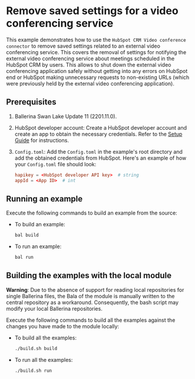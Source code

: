 # Remove saved settings for a video conferencing service

This example demonstrates how to use the `HubSpot CRM Video conference connector` to remove saved settings related to an external video conferencing service. This covers the removal of settings for notifying the external video conferencing service about meetings scheduled in the HubSpot CRM by users. This allows to shut down the external video conferencing application safely without getting into any errors on HubSpot end or HubSpot making unnecessary requests to non-existing URLs (which were previously held by the external video conferencing application).

## Prerequisites

1. Ballerina Swan Lake Update 11 (2201.11.0).

2. HubSpot developer account: Create a HubSpot developer account and create an app to obtain the necessary credentials. Refer to the [Setup Guide](https://github.com/ballerina-platform/module-ballerinax-hubspot.crm.extensions.videoconferencing/tree/main/ballerina/README.md) for instructions.

3. `Config.toml`: Add the `Config.toml` in the example's root directory and add the obtained credentials from HubSpot. Here's an example of how your `Config.toml` file should look:

    ```toml
    hapikey = <HubSpot developer API key>  # string
    appId = <App ID>  # int
    ```

## Running an example

Execute the following commands to build an example from the source:

- To build an example:

  ```bash
  bal build
  ```

- To run an example:

  ```bash
  bal run
  ```

## Building the examples with the local module

**Warning**: Due to the absence of support for reading local repositories for single Ballerina files, the Bala of the module is manually written to the central repository as a workaround. Consequently, the bash script may modify your local Ballerina repositories.

Execute the following commands to build all the examples against the changes you have made to the module locally:

- To build all the examples:

  ```bash
  ./build.sh build
  ```
  
- To run all the examples:

  ```bash
  ./build.sh run
  ```
